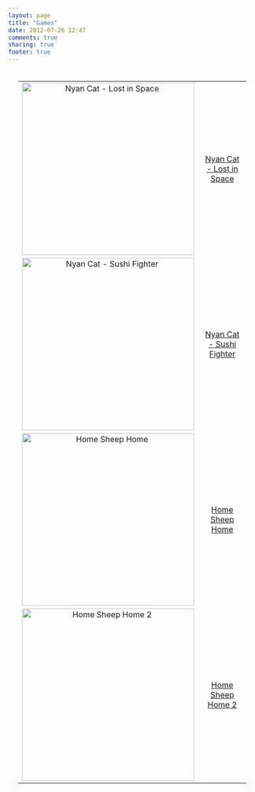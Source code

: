 ```yaml
---
layout: page
title: "Games"
date: 2012-07-26 12:47
comments: true
sharing: true
footer: true
---
```

<table border="0" width="100%" cellpadding="20" text-align="center" style="text-align: center; padding: 20px;">
<tr valign="center">
<td align="center">
<a href="/games/nyancat.html"><img src="/images/games/nyan.jpg" alt="Nyan Cat - Lost in Space" width=350></a>
</td>
<td align="center">
<a href="/games/nyancat.html">Nyan Cat - Lost in Space</a>
</td>
</tr>

<tr>
<td><a href="/games/nyan_sushi.html"><img src="/images/games/sushi.jpg" alt="Nyan Cat - Sushi Fighter" width=350></a></td>
<td><a href="/games/nyan_sushi.html">Nyan Cat - Sushi Fighter</a></td>
</tr>

<tr>
<td><a href="/games/hsh.html"><img src="/images/games/hsh.jpg" alt="Home Sheep Home" width=350></a></td>
<td><a href="/games/hsh.html">Home Sheep Home</a></td>
</tr>

<tr>
<td><a href="/games/h2h.html"><img src="/images/games/h2h.jpg" alt="Home Sheep Home 2" width=350></a></td>
<td><a href="/games/h2h.html">Home Sheep Home 2</a></td>
</tr>
</table>


